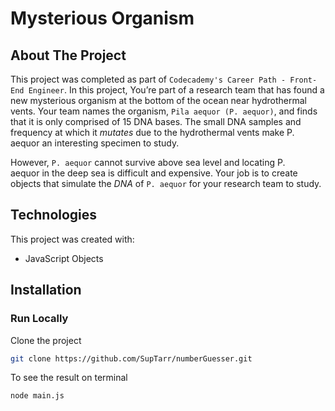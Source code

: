 # Mysterious Organism

## About The Project

This project was completed as part of `Codecademy's Career Path - Front-End Engineer`. In this project, You’re part of a research team that has found a new mysterious organism at the bottom of the ocean near hydrothermal vents. Your team names the organism, `Pila aequor (P. aequor)`, and finds that it is only comprised of 15 DNA bases. The small DNA samples and frequency at which it *mutates* due to the hydrothermal vents make P. aequor an interesting specimen to study.

However, `P. aequor` cannot survive above sea level and locating P. aequor in the deep sea is difficult and expensive. Your job is to create objects that simulate the *DNA* of `P. aequor` for your research team to study.

## Technologies

This project was created with:

- JavaScript Objects

## Installation

### Run Locally

Clone the project

```sh
git clone https://github.com/SupTarr/numberGuesser.git
```

To see the result on terminal

```sh
node main.js
```
